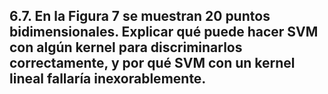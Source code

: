 ## 6.7. En la Figura 7 se muestran $20$ puntos bidimensionales. Explicar qué puede hacer SVM con algún kernel para discriminarlos correctamente, y por qué SVM con un kernel lineal fallaría inexorablemente.
